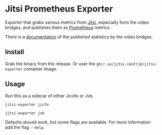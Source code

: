 # Jitsi Prometheus Exporter
Exporter that grabs various metrics from [Jitsi](https://jitsi.org), especially form the video bridges, and publishes them as [Prometheus](https://prometheus.io) metrics.

There is a [documentation](https://github.com/jitsi/jitsi-videobridge/blob/master/doc/statistics.md) of the published statistics by the video bridges.

## Install

Grab the binary from the release. Or user the `ghcr.io/jitsi-contrib/jitsi-exporter` container image.

## Usage

Run this as a sidecar of either Jicofo or Jvb.

```shel
jitsi-exporter jicfo
```

```shel
jitsi-exporter jvb
```

Defaults should work, but some flags are available. For more information add the flag `--help`.
